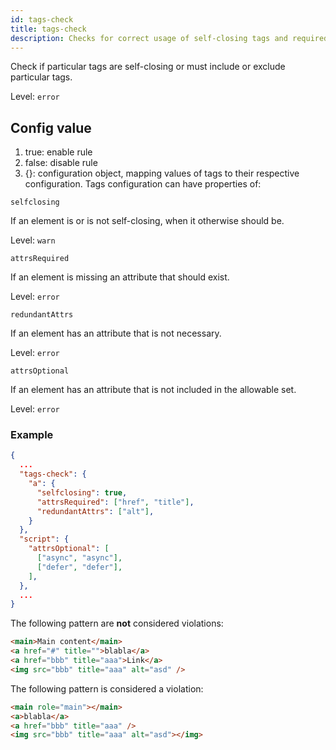 ```yaml
---
id: tags-check
title: tags-check
description: Checks for correct usage of self-closing tags and required or excluded tags in HTML elements.
---
```


Check if particular tags are self-closing or must include or exclude particular tags.

Level: `error`

## Config value

1. true: enable rule
2. false: disable rule
3. {}: configuration object, mapping values of tags to their respective configuration. Tags configuration can have properties of:

`selfclosing`

If an element is or is not self-closing, when it otherwise should be.

Level: `warn`

`attrsRequired`

If an element is missing an attribute that should exist.

Level: `error`

`redundantAttrs`

If an element has an attribute that is not necessary.

Level: `error`

`attrsOptional`

If an element has an attribute that is not included in the allowable set.

Level: `error`

### Example

```json
{
  ...
  "tags-check": {
    "a": {
      "selfclosing": true,
      "attrsRequired": ["href", "title"],
      "redundantAttrs": ["alt"],
    }
  },
  "script": {
    "attrsOptional": [
      ["async", "async"],
      ["defer", "defer"],
    ],
  },
  ...
}
```

The following pattern are **not** considered violations:

<!-- prettier-ignore -->
```html
<main>Main content</main>
<a href="#" title="">blabla</a>
<a href="bbb" title="aaa">Link</a>
<img src="bbb" title="aaa" alt="asd" />
```

The following pattern is considered a violation:

<!-- prettier-ignore -->
```html
<main role="main"></main>
<a>blabla</a>
<a href="bbb" title="aaa" />
<img src="bbb" title="aaa" alt="asd"></img>
```
